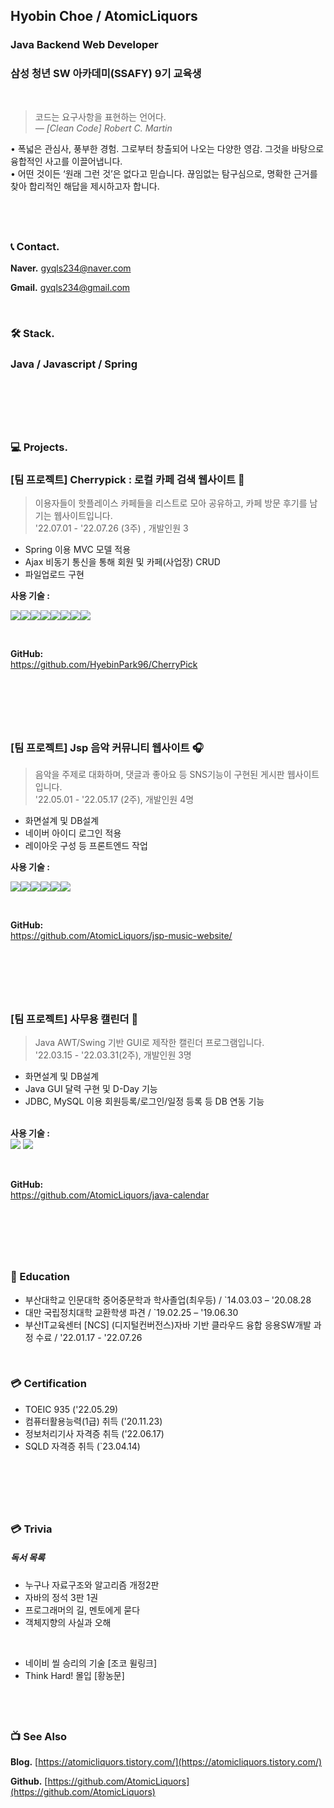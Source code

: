 ## Hyobin Choe / AtomicLiquors
### Java Backend Web Developer
### 삼성 청년 SW 아카데미(SSAFY) 9기 교육생
&nbsp;  
> 코드는 요구사항을 표현하는 언어다.  
 *— [Clean Code] Robert C. Martin*
&nbsp;  
<!--모델 : https://roseline.oopy.io/resume-->
<!--
[구] 부산대학교 중어중문학과 최우등 졸업생
[구] 
[현] 삼성 청년 SW 아카데미 SSAFY 전공자 분반 최우수 교육생까지
세계와 세계 간의 장벽을 허무는 것.
• 새로운 사람들과 대화하며, 새로운 세상을 보는 것, 언어를 배우는 이유입니다. 
    인간 대 컴퓨터의 대화, 그리고 0과 1의 세계를 탐구하는 것, 
    프로그래밍 언어가 가진 최고의 매력입니다.
• 어떤 것이든 ‘원래 그런 것’은 없다고 믿습니다. 
     끊임없는 탐구심으로, 명확한 근거를 찾아 합리적인 해답을 제시하고자 합니다.
• 해외의 기술 자료들을 빠르게 습득할 수 있는 어학 실력을 갖추었습니다. 
                                             Leetcode와 Codeforce 문제를 번역기 없이 풀 수 있으며, 
                                             개발을 주제로 ChatGPT와 영어로 1시간 동안 마라톤 회의를 할 수 있습니다.
 그 모든 것을 관통하는 코드의 힘에 이끌려 개발자가 되었습니다.
다양한 영감을 받고 융합적인 사고
-->
• 폭넓은 관심사, 풍부한 경험. 그로부터 창출되어 나오는 다양한 영감. 그것을 바탕으로 융합적인 사고를 이끌어냅니다.  
• 어떤 것이든 ‘원래 그런 것’은 없다고 믿습니다. 
     끊임없는 탐구심으로, 명확한 근거를 찾아 합리적인 해답을 제시하고자 합니다.

&nbsp;  
---



### 📞 Contact.
**Naver.** gyqls234@naver.com      

**Gmail.** gyqls234@gmail.com   

&nbsp;

    


### 🛠️ Stack.  

### Java / Javascript / Spring
<!--
(Java를 메인으로 하고, 공고를 보고 필요한 스택만 표시해서 제출.)



<div style="display: flex;">
<img src="https://img.shields.io/badge/html5-E34F26?style=for-the-badge&logo=html5&logoColor=white"> 
<img src="https://img.shields.io/badge/css-1572B6?style=for-the-badge&logo=css3&logoColor=white"> 
<img src="https://img.shields.io/badge/javascript-F7DF1E?style=for-the-badge&logo=javascript&logoColor=black"> 
<img src="https://img.shields.io/badge/bootstrap-7952B3?style=for-the-badge&logo=bootstrap&logoColor=white">
<img src="https://img.shields.io/badge/jquery-0769AD?style=for-the-badge&logo=jquery&logoColor=white">
</div>

  

<div style="display: flex;">
<img src="https://img.shields.io/badge/mysql-4479A1?style=for-the-badge&logo=mysql&logoColor=white"> 
 
  <img src="https://img.shields.io/badge/spring-6DB33F?style=for-the-badge&logo=spring&logoColor=white"> 
  <img src="https://img.shields.io/badge/apache tomcat-F8DC75?style=for-the-badge&logo=apachetomcat&logoColor=white">
  <br>
  
  <img src="https://img.shields.io/badge/github-181717?style=for-the-badge&logo=github&logoColor=white">
  <img src="https://img.shields.io/badge/git-F05032?style=for-the-badge&logo=git&logoColor=white">
  <img src="https://img.shields.io/badge/fontawesome-339AF0?style=for-the-badge&logo=fontawesome&logoColor=white">
  </div>
-->
&nbsp;
---
&nbsp;
### 💻 Projects.

### [팀 프로젝트] Cherrypick : 로컬 카페 검색 웹사이트 :cherries: 
> 이용자들이 핫플레이스 카페들을 리스트로 모아 공유하고, 카페 방문 후기를 남기는 웹사이트입니다.  
'22.07.01 - '22.07.26 (3주) , 개발인원 3  

- Spring 이용 MVC 모델 적용  
- Ajax 비동기 통신을 통해 회원 및 카페(사업장) CRUD
- 파일업로드 구현

**사용 기술 :**
<div style="display: flex;">
    <img src="https://img.shields.io/badge/java-edeae8?style=for-the-badge&logo=Java&logoColor=black">
    <img src="https://img.shields.io/badge/spring-edeae8?style=for-the-badge&logo=Java&logoColor=black">
    <img src="https://img.shields.io/badge/html-edeae8?style=for-the-badge&logo=Java&logoColor=black">
    <img src="https://img.shields.io/badge/css-edeae8?style=for-the-badge&logo=Java&logoColor=black">
    <img src="https://img.shields.io/badge/javascript-edeae8?style=for-the-badge&logo=Java&logoColor=black">
    <img src="https://img.shields.io/badge/thymeleaf-edeae8?style=for-the-badge&logo=Java&logoColor=black">
    <img src="https://img.shields.io/badge/mysql-edeae8?style=for-the-badge&logo=Java&logoColor=black">
    <img src="https://img.shields.io/badge/mybatis-edeae8?style=for-the-badge&logo=Java&logoColor=black">
</div>

&nbsp;

**GitHub:**  
https://github.com/HyebinPark96/CherryPick  

  
&nbsp;  
---
&nbsp;      

### [팀 프로젝트] Jsp 음악 커뮤니티 웹사이트 :headphones:
> 음악을 주제로 대화하며, 댓글과 좋아요 등 SNS기능이 구현된 게시판 웹사이트입니다.  
'22.05.01 - '22.05.17 (2주), 개발인원 4명
  &nbsp;  

- 화면설계 및 DB설계  
- 네이버 아이디 로그인 적용
- 레이아웃 구성 등 프론트엔드 작업

**사용 기술 :**
<div style="display: flex;">
    <img src="https://img.shields.io/badge/java-edeae8?style=for-the-badge&logo=Java&logoColor=black">
    <img src="https://img.shields.io/badge/jsp-edeae8?style=for-the-badge&logo=Java&logoColor=black">
    <img src="https://img.shields.io/badge/html-edeae8?style=for-the-badge&logo=Java&logoColor=black">
    <img src="https://img.shields.io/badge/css-edeae8?style=for-the-badge&logo=Java&logoColor=black">
    <img src="https://img.shields.io/badge/javascript-edeae8?style=for-the-badge&logo=Java&logoColor=black">
    <img src="https://img.shields.io/badge/mysql-edeae8?style=for-the-badge&logo=Java&logoColor=black">
</div>

&nbsp;

**GitHub:**   
https://github.com/AtomicLiquors/jsp-music-website/

&nbsp;  
---
&nbsp;    

### [팀 프로젝트] 사무용 캘린더 :calendar:
> Java AWT/Swing 기반 GUI로 제작한 캘린더 프로그램입니다.  
'22.03.15 - '22.03.31(2주), 개발인원 3명  
- 화면설계 및 DB설계 
- Java GUI 달력 구현 및 D-Day 기능
- JDBC, MySQL 이용 회원등록/로그인/일정 등록 등 DB 연동 기능

&nbsp;  
**사용 기술 :**  
<img src="https://img.shields.io/badge/java-edeae8?style=for-the-badge&logo=Java&logoColor=black">
<img src="https://img.shields.io/badge/mysql-edeae8?style=for-the-badge&logo=Java&logoColor=black">

&nbsp;

**GitHub:**   
https://github.com/AtomicLiquors/java-calendar


&nbsp;  
---

&nbsp;  

### 📙 Education
- 부산대학교 인문대학 중어중문학과 학사졸업(최우등)  / `14.03.03 – '20.08.28
- 대만 국립정치대학 교환학생 파견  / `19.02.25 – '19.06.30
- 부산IT교육센터 [NCS] (디지털컨버전스)자바 기반 클라우드 융합 응용SW개발 과정 수료  / '22.01.17 - '22.07.26

&nbsp;  

### 💳 Certification
- TOEIC 935 ('22.05.29)
- 컴퓨터활용능력(1급) 취득 ('20.11.23)
- 정보처리기사 자격증 취득 ('22.06.17)
- SQLD 자격증 취득 (`23.04.14)

&nbsp;  
---

&nbsp;  

### 💳 Trivia
##### 독서 목록
- 누구나 자료구조와 알고리즘 개정2판
- 자바의 정석 3판 1권
- 프로그래머의 길, 멘토에게 묻다
- 객체지향의 사실과 오해

&nbsp;  
- 네이비 씰 승리의 기술 [조코 윌링크]
- Think Hard! 몰입 [황농문]

&nbsp;  
---


### 📺 See Also

**Blog.** [https://atomicliquors.tistory.com/](https://atomicliquors.tistory.com/)

**Github.**  [https://github.com/AtomicLiquors](https://github.com/AtomicLiquors)


<!--우부콘 2022 갔다온 얘기.-->
<!--========================================-->

<!-- Project REadme로.
**역할 분담**  
김서하  
● DB 설계 및 클라우드 DB 관리  
● Kakaomap api로 지도 데이터 적용  
● Ajax 비동기 통신 활용한 카페 , 북마크 crud   

박혜빈  
● 개발환경 구축 및 형상관리  
● Spring Security 적용 권한 및 인증 설정 / Bcrypt 로 패스워드 해싱  
● HttpSession로 유저 정보 관리  
● SmartEditor 리뷰 작성 및 게시판 구현  
● jQuery / Ajax / Jackson 라이브러리 사용으로 JSON 데이터 변환 및 비동기 통신  
● RESTful API 설계  
● ErrorController 인터페이스 구현으로 에러페이지 커스터마이징  
● MyBatis 동적 쿼리 사용으로 분기처리  
  
최효빈  
● 프론트엔드 : css 디자인 및 js/jquery 이용 동적 엘리먼트 제어  
● 파일업로드 구현 및 Drag & Drop 방식과 이미지 미리보기 구현  
● Ajax 비동기 통신을 통한 카페(사업장) 등록 및 수정 구현  -->
